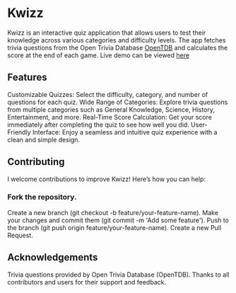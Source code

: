 # Kwizz
Kwizz is an interactive quiz application that allows users to test their knowledge across various categories and difficulty levels. The app fetches trivia questions from the Open Trivia Database [OpenTDB](https://opentdb.com/) and calculates the score at the end of each game. Live demo can be viewed [here](https://kwizz-trivia.netlify.app)

## Features
Customizable Quizzes: Select the difficulty, category, and number of questions for each quiz.
Wide Range of Categories: Explore trivia questions from multiple categories such as General Knowledge, Science, History, Entertainment, and more.
Real-Time Score Calculation: Get your score immediately after completing the quiz to see how well you did.
User-Friendly Interface: Enjoy a seamless and intuitive quiz experience with a clean and simple design.

## Contributing
I welcome contributions to improve Kwizz! Here’s how you can help:

### Fork the repository.
Create a new branch (git checkout -b feature/your-feature-name).
Make your changes and commit them (git commit -m 'Add some feature').
Push to the branch (git push origin feature/your-feature-name).
Create a new Pull Request.

## Acknowledgements
Trivia questions provided by Open Trivia Database (OpenTDB).
Thanks to all contributors and users for their support and feedback.
